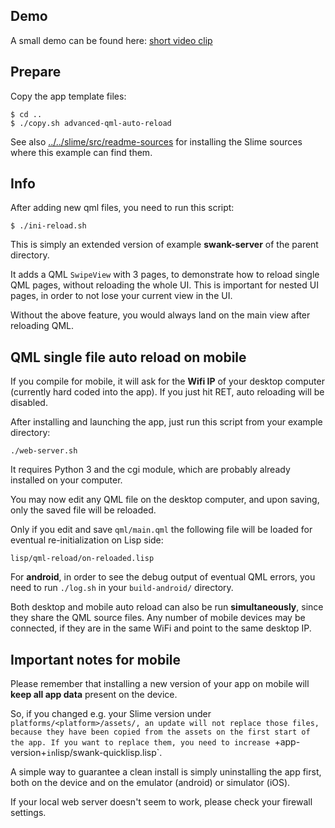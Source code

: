 
Demo
----

A small demo can be found here: [short video clip](http://cl-repl.org/lqml.htm)



Prepare
-------

Copy the app template files:
```
$ cd ..
$ ./copy.sh advanced-qml-auto-reload
```

See also [../../slime/src/readme-sources](../../slime/src/readme-sources.md)
for installing the Slime sources where this example can find them.



Info
----

After adding new qml files, you need to run this script:
```
$ ./ini-reload.sh
```

This is simply an extended version of example **swank-server** of the parent
directory.

It adds a QML `SwipeView` with 3 pages, to demonstrate how to reload single
QML pages, without reloading the whole UI. This is important for nested UI
pages, in order to not lose your current view in the UI.

Without the above feature, you would always land on the main view after
reloading QML.



QML single file auto reload on mobile
-------------------------------------

If you compile for mobile, it will ask for the **Wifi IP** of your desktop
computer (currently hard coded into the app). If you just hit RET, auto
reloading will be disabled.

After installing and launching the app, just run this script from your example
directory:
```
./web-server.sh
```
It requires Python 3 and the cgi module, which are probably already installed
on your computer.

You may now edit any QML file on the desktop computer, and upon saving, only
the saved file will be reloaded.

Only if you edit and save `qml/main.qml` the following file will be loaded for
eventual re-initialization on Lisp side:
```
lisp/qml-reload/on-reloaded.lisp
```
For **android**, in order to see the debug output of eventual QML errors, you
need to run `./log.sh` in your `build-android/` directory.

Both desktop and mobile auto reload can also be run **simultaneously**, since
they share the QML source files. Any number of mobile devices may be connected,
if they are in the same WiFi and point to the same desktop IP.


Important notes for mobile
--------------------------

Please remember that installing a new version of your app on mobile will
**keep all app data** present on the device.

So, if you changed e.g. your Slime version under `platforms/<platform>/assets/,
an update will not replace those files, because they have been copied from the
assets on the first start of the app. If you want to replace them, you need to
increase `+app-version+` in `lisp/swank-quicklisp.lisp`.

A simple way to guarantee a clean install is simply uninstalling the app first,
both on the device and on the emulator (android) or simulator (iOS).

If your local web server doesn't seem to work, please check your firewall
settings.
